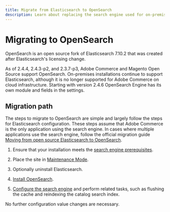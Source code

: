 ```yaml
---
title: Migrate from Elasticsearch to OpenSearch
description: Learn about replacing the search engine used for on-premises installations of Adobe Commerce and Magento Open Source.
---
```


# Migrating to OpenSearch

OpenSearch is an open source fork of Elasticsearch 7.10.2 that was created after Elasticsearch's licensing change.

As of 2.4.4, 2.4.3-p2, and 2.3.7-p3, Adobe Commerce and Magento Open Source support OpenSearch. On-premises installations continue to support Elasticsearch, although it is no longer supported for Adobe Commerce on cloud infrastructure.
Starting with version 2.4.6 OpenSearch Engine has its own module and fields in the settings.

## Migration path

The steps to migrate to OpenSearch are simple and largely follow the steps for Elasticsearch configuration. These steps assume that Adobe Commerce is the only application using the search engine. In cases where multiple applications use the search engine, follow the official migration guide [Moving from open source Elasticsearch to OpenSearch](https://opensearch.org/blog/technical-posts/2021/10/moving-from-opensource-elasticsearch-to-opensearch/).

1. Ensure that your installation meets the [search engine prerequisites](../../installation/prerequisites/search-engine/overview.md).

1. Place the site in [Maintenance Mode](../../installation/tutorials/maintenance-mode.md).

1. Optionally uninstall Elasticsearch.

1. [Install OpenSearch](https://opensearch.org/docs/latest/opensearch/install/important-settings/).

1. [Configure the search engine](../../configuration/search/configure-search-engine.md) and perform related tasks, such as flushing the cache and reindexing the catalog search index.

No further configuration value changes are necessary.

